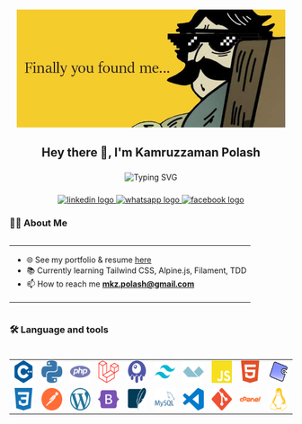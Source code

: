 ###
<div align="center">
  <img height="210" src="https://github.com/Pola5h/Pola5h/blob/main/assets/hi.jpg" title="Hello Bro!!!"/>
</div>
<h2 align="center">Hey there 👋, I'm Kamruzzaman Polash</h2>

###
<div align="center">
<img src="https://readme-typing-svg.herokuapp.com?font=Arial&size=24&duration=3000&color=000000&center=true&vCenter=true&width=800&height=60&lines=A+TALL+Stack+Developer%20!!!;A+Noob+Coder%20!!!;A+Fast+Learner%20!!!;A+Software+Engineer%20!!!" alt="Typing SVG" />
</div>


###

<div align="center">
  <a href="https://www.linkedin.com/in/Pola5h/" target="_blank">
    <img src="https://img.shields.io/static/v1?message=LinkedIn&logo=linkedin&label=&color=0077B5&logoColor=white&labelColor=&style=for-the-badge" height="25" alt="linkedin logo"  />
  </a>
  <a href="https://wa.me/8801791296967" target="_blank">
    <img src="https://img.shields.io/static/v1?message=Whatsapp&logo=whatsapp&label=&color=25D366&logoColor=white&labelColor=&style=for-the-badge" height="25" alt="whatsapp logo"  />
  </a>
  <a href="https://www.facebook.com/Pola5h/" target="_blank">
  <img src="https://img.shields.io/static/v1?message=Facebook&logo=facebook&label=&color=1877F2&logoColor=white&labelColor=&style=for-the-badge" height="25" alt="facebook logo"  />
  </a>

</div>

###
<h3 align="left">👩‍💻  About Me</h3>
<div align="center" style="display: flex; flex-direction: column; align-items: center; justify-content: center;">
    <table>
        <tr>
            <td> 
                  <ul> 
                    <li>🌐 See my portfolio & resume <a href="https://Pola5h.github.io/" target="_blank">here</a></li>
                        <li>📚 Currently learning Tailwind CSS, Alpine.js, Filament, TDD</li>
                        <li>📫 How to reach me <strong><a href="mailto:mkz.polash@gmail.com">mkz.polash@gmail.com</a></strong></li>
                    </ul>
            </td>
<!--             <td>  <img height="150"  src="https://github.com/Pola5h/Pola5h/blob/main/assets/XD1.gif" title="XD"/></td> -->
        </tr>
    </table>
</div>

###

<h3 align="left">🛠 Language and tools</h3>

###
<div align="center" style="display: flex; flex-direction: column; align-items: center; justify-content: center;">
    <table>
        <!-- Row 1 -->
        <tr>
            <td><img src="https://github.com/Pola5h/Pola5h/blob/main/assets/2.svg" title="C++ Language" height="40" /></td>
            <td><img src="https://github.com/Pola5h/Pola5h/blob/main/assets/3.svg" title="Python Language" height="40" /></td>
            <td><img src="https://github.com/Pola5h/Pola5h/blob/main/assets/4.svg" title="PHP Language" height="40" /></td>
            <td><img src="https://github.com/Pola5h/Pola5h/blob/main/assets/5.svg" title="Laravel Framework" height="40" /></td>
            <td><img src="https://github.com/Pola5h/Pola5h/blob/main/assets/6.svg" title="Livewire" height="40" /></td>
            <td><img src="https://github.com/Pola5h/Pola5h/blob/main/assets/7.svg" title="Tailwind CSS" height="40" /></td>
            <td><img src="https://github.com/Pola5h/Pola5h/blob/main/assets/8.svg" title="Alpine.js" height="40" /></td>
            <td><img src="https://github.com/Pola5h/Pola5h/blob/main/assets/9.svg" title="JavaScript" height="40" /></td>
            <td><img src="https://github.com/Pola5h/Pola5h/blob/main/assets/10.svg" title="HTML5" height="40" /></td>
            <td><img src="https://github.com/Pola5h/Pola5h/blob/main/assets/21.svg" title="PHPUnit Test" height="40" /></td>
        </tr>
        <!-- Row 2 -->
        <tr>
            <td><img src="https://github.com/Pola5h/Pola5h/blob/main/assets/11.svg" title="CSS3" height="40" /></td>
            <td><img src="https://github.com/Pola5h/Pola5h/blob/main/assets/12.svg" title="PostMan" height="40" /></td>
            <td><img src="https://github.com/Pola5h/Pola5h/blob/main/assets/13.svg" title="WordPress" height="40" /></td>
            <td><img src="https://github.com/Pola5h/Pola5h/blob/main/assets/14.svg" title="Bootstrap" height="40" /></td>
            <td><img src="https://github.com/Pola5h/Pola5h/blob/main/assets/15.svg" title="SQLite" height="40" /></td>
            <td><img src="https://github.com/Pola5h/Pola5h/blob/main/assets/16.svg" title="MySQL" height="40" /></td>
            <td><img src="https://github.com/Pola5h/Pola5h/blob/main/assets/17.svg" title="VS Code" height="40" /></td>
            <td><img src="https://github.com/Pola5h/Pola5h/blob/main/assets/18.svg" title="Git" height="40" /></td>
            <td><img src="https://github.com/Pola5h/Pola5h/blob/main/assets/19.svg" title="cPanel" height="40" /></td>
            <td><img src="https://github.com/Pola5h/Pola5h/blob/main/assets/20.svg" title="Linux" height="40" /></td>
        </tr>
    </table>
</div>

###
<!--<details> 
    <summary> <h3 align="left">🔥 My Github Stats </h3> </summary>
<div align="center">
  <img src="https://github-readme-stats.vercel.app/api?username=Pola5h&hide_title=false&hide_rank=false&show_icons=true&include_all_commits=true&count_private=true&disable_animations=false&theme=dracula&locale=en&hide_border=false&order=1" height="150" alt="stats graph"  />
  <img src="https://streak-stats.demolab.com?user=Pola5h&locale=en&mode=daily&theme=dracula&hide_border=false&border_radius=5&order=3" height="150" alt="streak graph"  />
</div>
</details> -->
<!-- <h3 align="left">🐱 Github Stat </h3>
<div align="center">

  <picture>
    <source media="(prefers-color-scheme: dark)" srcset="https://streak-stats.demolab.com?user=Pola5h&locale=en&mode=daily&theme=dracula&hide_border=false&border_radius=5&order=3">

    <img src="https://github-readme-streak-stats.herokuapp.com/?user=pola5h&theme=swift&hide_border=false" height="150" alt="streak graph">
  </picture>
</div> -->

